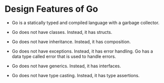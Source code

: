 # Design Features of Go

* Go is a statically typed and compiled language with a garbage collector.

* Go does not have classes. Instead, it has structs.

* Go does not have inheritance. Instead, it has composition.

* Go does not have exceptions. Instead, it has error handling. Go has a data type called error that is used to handle errors.

* Go does not have generics. Instead, it has interfaces.

* Go does not have type casting. Instead, it has type assertions.
